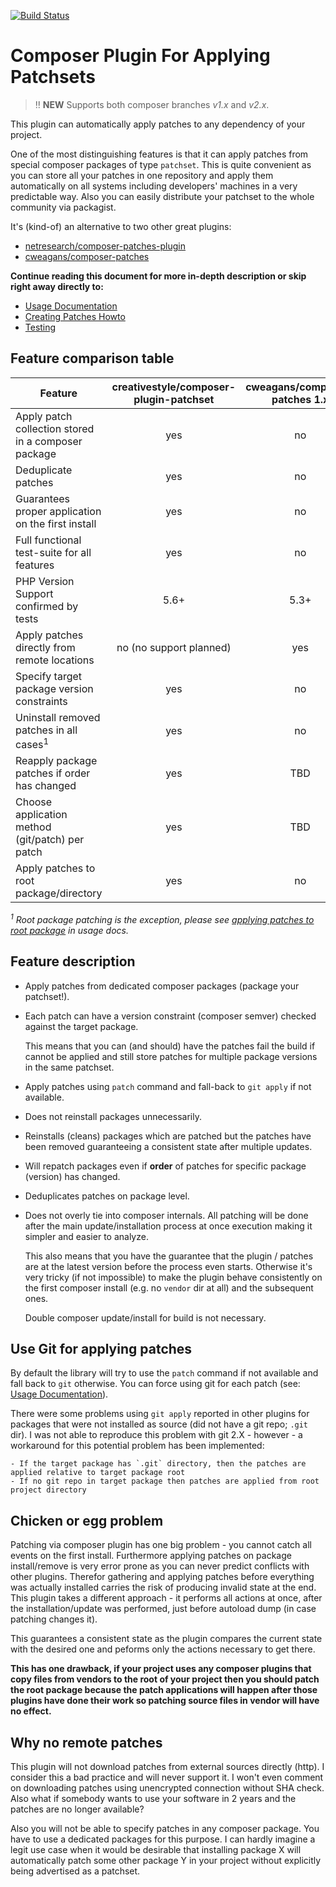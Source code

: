 [![Build Status](https://travis-ci.com/mageops/php-composer-plugin-patchset.svg?branch=master)](https://travis-ci.com/mageops/php-composer-plugin-patchset)

Composer Plugin For Applying Patchsets
======================================

> ‼️ **NEW** Supports both composer branches _v1.x_ and _v2.x_.

This plugin can automatically apply patches to any dependency of your project.

One of the most distinguishing features is that it can apply patches from special composer packages of type `patchset`.
This is quite convenient as you can store all your patches in one repository and apply them automatically on all
systems including developers' machines in a very predictable way. Also you can easily distribute your patchset to the
whole community via packagist.

It's (kind-of) an alternative to two other great plugins:
     
 * [netresearch/composer-patches-plugin](https://github.com/netresearch/composer-patches-plugin)
 * [cweagans/composer-patches](https://github.com/cweagans/composer-patches)
 
**Continue reading this document for more in-depth description or skip right away directly to:**

 * [Usage Documentation](docs/usage.md)
 * [Creating Patches Howto](docs/creating-patches.md)
 * [Testing](docs/testing.md)
 
## Feature comparison table

| Feature                                                   | creativestyle/composer-plugin-patchset    | cweagans/composer-patches 1.x  | netresearch/composer-patches-plugin |
| --------------------------------------------------------- | :---------------------------------------: | :----------------------------: | :---------------------------------: |
| Apply patch collection stored in a composer package       | yes                                       | no                             | no                                  |
| Deduplicate patches                                       | yes                                       | no                             | TBD                                 |
| Guarantees proper application on the first install        | yes                                       | no                             | TBD                                 |
| Full functional test-suite for all features               | yes                                       | no                             | no tests at all                     |
| PHP Version Support confirmed by tests                    | 5.6+                                      | 5.3+                           | no information                      |
| Apply patches directly from remote locations              | no (no support planned)                   | yes                            | yes                                 |
| Specify target package version constraints                | yes                                       | no                             | yes                                 |
| Uninstall removed patches in all cases<sup>1</sup>        | yes                                      | no                             | TBD                                 |
| Reapply package patches if order has changed              | yes                                       | TBD                            | TBD                                 |
| Choose application method (git/patch) per patch           | yes                                       | TBD                            | TBD                                 |
| Apply patches to root package/directory                   | yes                                       | no                             | TBD                                 |

_<sup>1</sup> Root package patching is the exception, please see [applying patches to root package](docs/usage.md#applying-patches-to-root-package-root-project-folder) in usage docs._


## Feature description

 - Apply patches from dedicated composer packages (package your patchset!).
 - Each patch can have a version constraint (composer semver) checked against the target package.
   
   This means that you can (and should) have the patches fail the build if cannot be applied and still
   store patches for multiple package versions in the same patchset.
 - Apply patches using `patch` command and fall-back to `git apply` if not available.
 - Does not reinstall packages unnecessarily.
 - Reinstalls (cleans) packages which are patched but the patches have been removed guaranteeing a consistent
   state after multiple updates.
 - Will repatch packages even if **order** of patches for specific package (version) has changed.
 - Deduplicates patches on package level. 
 - Does not overly tie into composer internals. All patching will be done after the main update/installation
   process at once execution making it simpler and easier to analyze.
   
   This also means that you have the guarantee that the plugin / patches are at the latest version before
   the process even starts. Otherwise it's very tricky (if not impossible) to make the plugin behave
   consistently on the first composer install (e.g. no `vendor` dir at all) and the subsequent ones.
   
   Double composer update/install for build is not necessary.
   
## Use Git for applying patches

By default the library will try to use the `patch` command if not available and fall back to `git` otherwise.
You can force using git for each patch (see: [Usage Documentation](docs/usage.md)).

There were some problems using `git apply` reported in other plugins for packages that were not installed
as source (did not have a git repo; `.git` dir). I was not able to reproduce this problem with git 2.X - however -
a workaround for this potential problem has been implemented:

    - If the target package has `.git` directory, then the patches are applied relative to target package root
    - If no git repo in target package then patches are applied from root project directory
   
## Chicken or egg problem

Patching via composer plugin has one big problem - you cannot catch all events on the first install.
Furthermore applying patches on package install/remove is very error prone as you can never predict
conflicts with other plugins. Therefor gathering and applying patches before everything was actually installed
carries the risk of producing invalid state at the end. This plugin takes a different approach - it performs
all actions at once, after the installation/update was performed, just before autoload dump (in case patching changes it).

This guarantees a consistent state as the plugin compares the current state with the desired one and peforms only 
the actions necessary to get there.

**This has one drawback, if your project uses any composer plugins that copy files from vendors to the root
of your project then you should patch the root package because the patch applications will happen after those
plugins have done their work so patching source files in vendor will have no effect.**


## Why no remote patches

This plugin will not download patches from external sources directly (http). I consider this a bad practice and will
never support it. I won't even comment on downloading patches using unencrypted connection without SHA check. Also what
if somebody wants to use your software in 2 years and the patches are no longer available?

Also you will not be able to specify patches in any composer package. You have to use a dedicated packages for this 
purpose. I can hardly imagine a legit use case when it would be desirable that installing package X will automatically 
patch some other package Y in your project without explicitly being advertised as a patchset.






